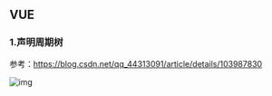## VUE



### 1.声明周期树

参考：<https://blog.csdn.net/qq_44313091/article/details/103987830>

![img](https://img-blog.csdnimg.cn/20200115132031219.png?x-oss-process=image/watermark,type_ZmFuZ3poZW5naGVpdGk,shadow_10,text_aHR0cHM6Ly9ibG9nLmNzZG4ubmV0L3FxXzQ0MzEzMDkx,size_16,color_FFFFFF,t_70)

